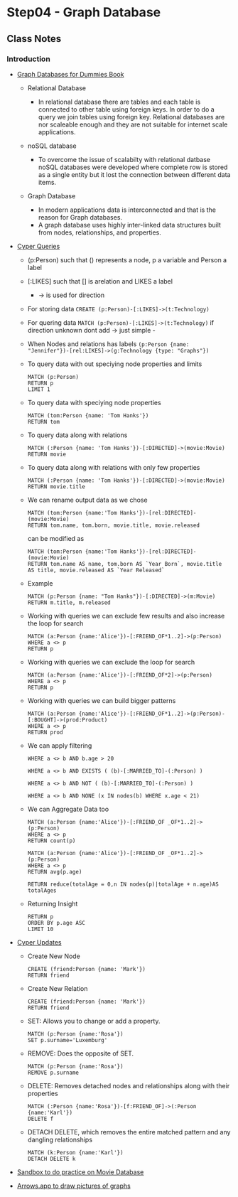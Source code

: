 # Step04 - Graph Database

## Class Notes

### Introduction

- [Graph Databases for Dummies Book](https://neo4j.com/graph-databases-for-dummies/)

  - Relational Database

    - In relational database there are tables and each table is connected to other table using foreign keys. In order to do a query we join tables using foreign key. Relational databases are nor scaleable enough and they are not suitable for internet scale applications.

  - noSQL database

    - To overcome the issue of scalabilty with relational datbase noSQL databases were developed where complete row is stored as a single entity but it lost the connection between different data items.

  - Graph Database
    - In modern applications data is interconnected and that is the reason for Graph databases.
    - A graph database uses highly inter-linked data structures built from nodes, relationships, and properties.

- [Cyper Queries](https://neo4j.com/developer/cypher/querying/)

  - (p:Person) such that () represents a node, p a variable and Person a label
  - [:LIKES] such that [] is arelation and LIKES a label
    - -> is used for direction
  - For storing data `CREATE (p:Person)-[:LIKES]->(t:Technology)`
  - For quering data `MATCH (p:Person)-[:LIKES]->(t:Technology)` if direction unknown dont add -> just simple -
  - When Nodes and relations has labels `(p:Person {name: "Jennifer"})-[rel:LIKES]->(g:Technology {type: "Graphs"})`
  - To query data with out speciying node properties and limits

    ```
    MATCH (p:Person)
    RETURN p
    LIMIT 1
    ```

  - To query data with speciying node properties

    ```
    MATCH (tom:Person {name: 'Tom Hanks'})
    RETURN tom
    ```

  - To query data along with relations

    ```
    MATCH (:Person {name: 'Tom Hanks'})-[:DIRECTED]->(movie:Movie)
    RETURN movie
    ```

  - To query data along with relations with only few properties

    ```
    MATCH (:Person {name: 'Tom Hanks'})-[:DIRECTED]->(movie:Movie)
    RETURN movie.title
    ```

  - We can rename output data as we chose

    ```
    MATCH (tom:Person {name:'Tom Hanks'})-[rel:DIRECTED]-(movie:Movie)
    RETURN tom.name, tom.born, movie.title, movie.released
    ```

    can be modified as

    ```
    MATCH (tom:Person {name:'Tom Hanks'})-[rel:DIRECTED]-(movie:Movie)
    RETURN tom.name AS name, tom.born AS `Year Born`, movie.title AS title, movie.released AS `Year Released`
    ```

  - Example

    ```
    MATCH (p:Person {name: "Tom Hanks"})-[:DIRECTED]->(m:Movie)
    RETURN m.title, m.released
    ```

  - Working with queries we can exclude few results and also increase the loop for search

    ```
    MATCH (a:Person {name:'Alice'})-[:FRIEND_OF*1..2]->(p:Person)
    WHERE a <> p
    RETURN p
    ```

  - Working with queries we can exclude the loop for search

    ```
    MATCH (a:Person {name:'Alice'})-[:FRIEND_OF*2]->(p:Person)
    WHERE a <> p
    RETURN p
    ```

  - Working with queries we can build bigger patterns

    ```
    MATCH (a:Person {name:'Alice'})-[:FRIEND_OF*1..2]->(p:Person)-[:BOUGHT]->(prod:Product)
    WHERE a <> p
    RETURN prod
    ```

  - We can apply filtering

    ```
    WHERE a <> b AND b.age > 20
    ```

    ```
    WHERE a <> b AND EXISTS ( (b)-[:MARRIED_TO]-(:Person) )
    ```

    ```
    WHERE a <> b AND NOT ( (b)-[:MARRIED_TO]-(:Person) )
    ```

    ```
    WHERE a <> b AND NONE (x IN nodes(b) WHERE x.age < 21)
    ```

  - We can Aggregate Data too

    ```
    MATCH (a:Person {name:'Alice'})-[:FRIEND_OF _OF*1..2]->(p:Person)
    WHERE a <> p
    RETURN count(p)
    ```

    ```
    MATCH (a:Person {name:'Alice'})-[:FRIEND_OF _OF*1..2]->(p:Person)
    WHERE a <> p
    RETURN avg(p.age)
    ```

    ```
    RETURN reduce(totalAge = 0,n IN nodes(p)|totalAge + n.age)AS totalAges
    ```

  - Returning Insight

    ```
    RETURN p
    ORDER BY p.age ASC
    LIMIT 10
    ```

- [Cyper Updates](https://neo4j.com/developer/cypher/updating/)

  - Create New Node

    ```
    CREATE (friend:Person {name: 'Mark'})
    RETURN friend
    ```

  - Create New Relation

    ```
    CREATE (friend:Person {name: 'Mark'})
    RETURN friend
    ```

  - SET: Allows you to change or add a property.
    ```
    MATCH (p:Person {name:'Rosa'})
    SET p.surname='Luxemburg'
    ```
  - REMOVE: Does the opposite of SET.
    ```
    MATCH (p:Person {name:'Rosa'})
    REMOVE p.surname
    ```
  - DELETE: Removes detached nodes and relationships along with their properties
    ```
    MATCH (:Person {name:'Rosa'})-[f:FRIEND_OF]->(:Person {name:'Karl'})
    DELETE f
    ```
  - DETACH DELETE, which removes the entire matched pattern and any dangling relationships
    ```
    MATCH (k:Person {name:'Karl'})
    DETACH DELETE k
    ```

- [Sandbox to do practice on Movie Database](https://neo4j.com/sandbox/)

- [Arrows.app to draw pictures of graphs](https://arrows.app/#/local/id=OifJSTY6UryY0jaLYZhd)
